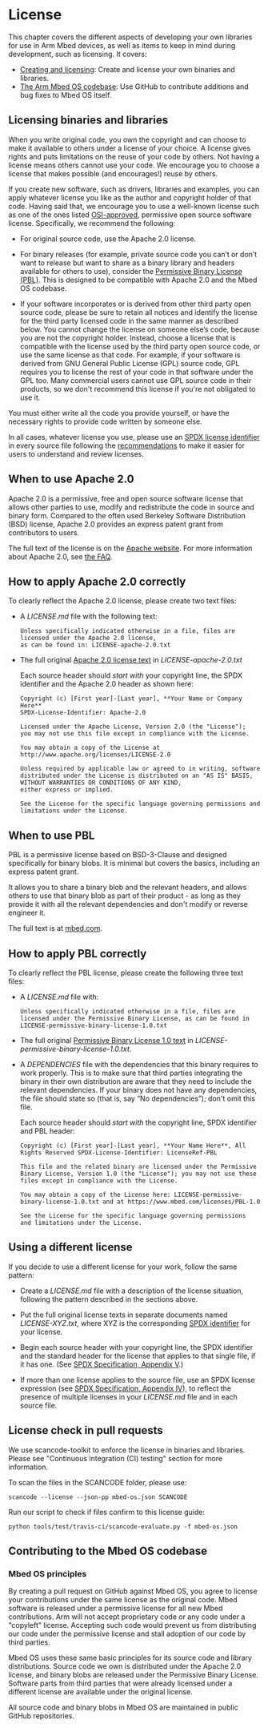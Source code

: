 # License

This chapter covers the different aspects of developing your own libraries for use in Arm Mbed devices, as well as items to keep in mind during development, such as licensing. It covers:
- [Creating and licensing](#licensing-binaries-and-libraries): Create and license your own binaries and libraries.
- [The Arm Mbed OS codebase](#contributing-to-the-mbed-os-codebase): Use GitHub to contribute additions and bug fixes to Mbed OS itself.

## Licensing binaries and libraries

When you write original code, you own the copyright and can choose to make it available to others under a license of your choice. A license gives rights and puts limitations on the reuse of your code by others. Not having a license means others cannot use your code. We encourage you to choose a license that makes possible (and encourages!) reuse by others.

If you create new software, such as drivers, libraries and examples, you can apply whatever license you like as the author and copyright holder of that code. Having said that, we encourage you to use a well-known license such as one of the ones listed [OSI-approved](http://spdx.org/licenses/), permissive open source software license. Specifically, we recommend the following:

- For original source code, use the Apache 2.0 license.  

- For binary releases (for example, private source code you can’t or don’t want to release but want to share as a binary library and headers available for others to use), consider the [Permissive Binary License (PBL)](https://os.mbed.com/licenses/permissive-binary-license/). This is designed to be compatible with Apache 2.0 and the Mbed OS codebase.

- If your software incorporates or is derived from other third party open source code, please be sure to retain all notices and identify the license for the third party licensed code in the same manner as described below. You cannot change the license on someone else’s code, because you are not the copyright holder. Instead, choose a license that is compatible with the license used by the third party open source code, or use the same license as that code. For example, if your software is derived from GNU General Public License (GPL) source code, GPL requires you to license the rest of your code in that software under the GPL too. Many commercial users cannot use GPL source code in their products, so we don't recommend this license if you're not obligated to use it.

You must either write all the code you provide yourself, or have the necessary rights to provide code written by someone else.

In all cases, whatever license you use, please use an [SPDX license identifier](http://spdx.org/licenses/) in every source file following the [recommendations](https://spdx.org/spdx-specification-21-web-version#h.twlc0ztnng3b) to make it easier for users to understand and review licenses.

## When to use Apache 2.0

Apache 2.0 is a permissive, free and open source software license that allows other parties to use, modify and redistribute the code in source and binary form. Compared to the often used Berkeley Software Distribution (BSD) license, Apache 2.0 provides an express patent grant from contributors to users.

The full text of the license is on the [Apache website](http://www.apache.org/licenses/LICENSE-2.0). For more information about Apache 2.0, see [the FAQ](http://www.apache.org/foundation/license-faq.html).

## How to apply Apache 2.0 correctly

To clearly reflect the Apache 2.0 license, please create two text files:

- A *LICENSE.md* file with the following text:

   ```
   Unless specifically indicated otherwise in a file, files are licensed under the Apache 2.0 license,
   as can be found in: LICENSE-apache-2.0.txt
   ```

- The full original [Apache 2.0 license text](http://www.apache.org/licenses/LICENSE-2.0) in *LICENSE-apache-2.0.txt*

   Each source header should *start with* your copyright line, the SPDX identifier and the Apache 2.0 header as shown here:

   ```
   Copyright (c) [First year]-[Last year], **Your Name or Company Here**
   SPDX-License-Identifier: Apache-2.0

   Licensed under the Apache License, Version 2.0 (the "License");
   you may not use this file except in compliance with the License.

   You may obtain a copy of the License at http://www.apache.org/licenses/LICENSE-2.0

   Unless required by applicable law or agreed to in writing, software
   distributed under the License is distributed on an "AS IS" BASIS, WITHOUT WARRANTIES OR CONDITIONS OF ANY KIND,
   either express or implied.

   See the License for the specific language governing permissions and limitations under the License.
   ```

## When to use PBL

PBL is a permissive license based on BSD-3-Clause and designed specifically for binary blobs. It is minimal but covers the basics, including an express patent grant.

It allows you to share a binary blob and the relevant headers, and allows others to use that binary blob as part of their product - as long as they provide it with all the relevant dependencies and don't modify or reverse engineer it.

The full text is at [mbed.com](https://www.mbed.com/licenses/PBL-1.0).

## How to apply PBL correctly

To clearly reflect the PBL license, please create the following three text files:

- A *LICENSE.md* file with:

    ```
    Unless specifically indicated otherwise in a file, files are licensed under the Permissive Binary License, as can be found in LICENSE-permissive-binary-license-1.0.txt
    ```

- The full original [Permissive Binary License 1.0 text](https://www.mbed.com/licenses/PBL-1.0) in *LICENSE-permissive-binary-license-1.0.txt*.

- A *DEPENDENCIES* file with the dependencies that this binary requires to work properly. This is to make sure that third parties integrating the binary in their own distribution are aware that they need to include the relevant dependencies. If your binary does not have any dependencies, the file should state so (that is, say “No dependencies”); don't omit this file.

    Each source header should *start with* the copyright line, SPDX identifier and PBL header:

    ```
    Copyright (c) [First year]-[Last year], **Your Name Here**, All Rights Reserved SPDX-License-Identifier: LicenseRef-PBL

    This file and the related binary are licensed under the Permissive Binary License, Version 1.0 (the "License"); you may not use these files except in compliance with the License.

    You may obtain a copy of the License here: LICENSE-permissive-binary-license-1.0.txt and at https://www.mbed.com/licenses/PBL-1.0

    See the License for the specific language governing permissions and limitations under the License.
    ```

## Using a different license

If you decide to use a different license for your work, follow the same pattern:

- Create a *LICENSE.md* file with a description of the license situation, following the pattern described in the sections above.

- Put the full original license texts in separate documents named *LICENSE-XYZ.txt*, where XYZ is the corresponding [SPDX identifier](http://spdx.org/licenses/) for your license.

- Begin each source header with your copyright line, the SPDX identifier and the standard header for the license that applies to that single file, if it has one. (See [SPDX Specification, Appendix V](https://spdx.org/spdx-specification-21-web-version#h.twlc0ztnng3b).)

- If more than one license applies to the source file, use an SPDX license expression (see [SPDX Specification, Appendix IV](https://spdx.org/spdx-specification-21-web-version#h.jxpfx0ykyb60)), to reflect the presence of multiple licenses in your *LICENSE.md* file and in each source file.

## License check in pull requests

We use scancode-toolkit to enforce the license in binaries and libraries. Please see "Continuous integration (CI) testing" section for more information.

To scan the files in the SCANCODE folder, please use:

```
scancode --license --json-pp mbed-os.json SCANCODE
```

Run our script to check if files confirm to this license guide:

```
python tools/test/travis-ci/scancode-evaluate.py -f mbed-os.json
```

## Contributing to the Mbed OS codebase

### Mbed OS principles

By creating a pull request on GitHub against Mbed OS, you agree to license your contributions under the same license as the original code. Mbed software is released under a permissive license for all new Mbed contributions. Arm will not accept proprietary code or any code under a "copyleft" license. Accepting such code would prevent us from distributing our code under the permissive license and stall adoption of our code by third parties.

Mbed OS uses these same basic principles for its source code and library distributions. Source code we own is distributed under the Apache 2.0 license, and binary blobs are released under the Permissive Binary License. Software parts from third parties that were already licensed under a different license are available under the original license.

All source code and binary blobs in Mbed OS are maintained in public GitHub repositories.
